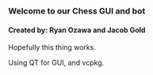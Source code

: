 ### Welcome to our Chess GUI and bot
#### Created by: Ryan Ozawa and Jacob Gold

Hopefully this thing works.

Using QT for GUI, and vcpkg.